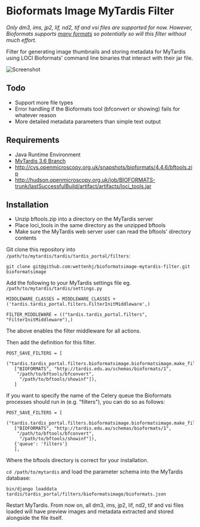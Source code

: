 Bioformats Image MyTardis Filter
===============================

_Only dm3, ims, jp2, lif, nd2, tif and vsi files are supported for now. However, Bioformats supports [many formats](http://loci.wisc.edu/bio-formats/formats) so potentially so will this filter without much effort._

Filter for generating image thumbnails and storing metadata for MyTardis using LOCI Bioformats' command line binaries that interact with their jar file.

![Screenshot](https://dl.dropbox.com/u/172498/screenshots_host/bioformats-dm3.png)

## Todo
 - Support more file types
 - Error handling if the Bioformats tool (bfconvert or showing) fails for whatever reason
 - More detailed metadata parameters than simple text output

## Requirements
 - Java Runtime Environment
 - [MyTardis 3.6 Branch](https://github.com/mytardis/mytardis/branches/3.6)
 - http://cvs.openmicroscopy.org.uk/snapshots/bioformats/4.4.6/bftools.zip
 - http://hudson.openmicroscopy.org.uk/job/BIOFORMATS-trunk/lastSuccessfulBuild/artifact/artifacts/loci_tools.jar

## Installation

 - Unzip bftools.zip into a directory on the MyTardis server
 - Place loci_tools in the same directory as the unzipped bftools
 - Make sure the MyTardis web server user can read the bftools' directory contents

Git clone this repository into `/path/to/mytardis/tardis/tardis_portal/filters`:
    
    git clone git@github.com:wettenhj/bioformatsimage-mytardis-filter.git bioformatsimage

Add the following to your MyTardis settings file eg. `/path/to/mytardis/tardis/settings.py`

```
MIDDLEWARE_CLASSES = MIDDLEWARE_CLASSES + ('tardis.tardis_portal.filters.FilterInitMiddleware',)

FILTER_MIDDLEWARE = (("tardis.tardis_portal.filters", "FilterInitMiddleware"),)
```

The above enables the filter middleware for all actions.

Then add the definition for this filter.

```
POST_SAVE_FILTERS = [
   ("tardis.tardis_portal.filters.bioformatsimage.bioformatsimage.make_filter",
   ["BIOFORMATS", "http://tardis.edu.au/schemas/bioformats/1",
    "/path/to/bftools/bfconvert",
     "/path/to/bftools/showinf"]),
   ]
```

If you want to specify the name of the Celery queue the Bioformats processes
should run in (e.g. "filters"), you can do so as follows:

```
POST_SAVE_FILTERS = [
   ("tardis.tardis_portal.filters.bioformatsimage.bioformatsimage.make_filter",
   ["BIOFORMATS", "http://tardis.edu.au/schemas/bioformats/1",
    "/path/to/bftools/bfconvert",
     "/path/to/bftools/showinf"]),
   {'queue': 'filters'}
   ],
```


Where the bftools directory is correct for your installation.

`cd /path/to/mytardis` and load the parameter schema into the MyTardis database:

```
bin/django loaddata tardis/tardis_portal/filters/bioformatsimage/bioformats.json
```

Restart MyTardis. From now on, all dm3, ims, jp2, lif, nd2, tif and vsi files loaded will have preview images and metadata extracted and stored alongside the file itself.
